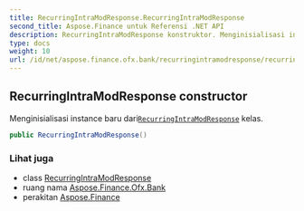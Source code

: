```yaml
---
title: RecurringIntraModResponse.RecurringIntraModResponse
second_title: Aspose.Finance untuk Referensi .NET API
description: RecurringIntraModResponse konstruktor. Menginisialisasi instance baru dariRecurringIntraModResponse kelas.
type: docs
weight: 10
url: /id/net/aspose.finance.ofx.bank/recurringintramodresponse/recurringintramodresponse/
---
```

## RecurringIntraModResponse constructor

Menginisialisasi instance baru dari[`RecurringIntraModResponse`](../) kelas.

```csharp
public RecurringIntraModResponse()
```

### Lihat juga

* class [RecurringIntraModResponse](../)
* ruang nama [Aspose.Finance.Ofx.Bank](../../recurringintramodresponse/)
* perakitan [Aspose.Finance](../../../)



